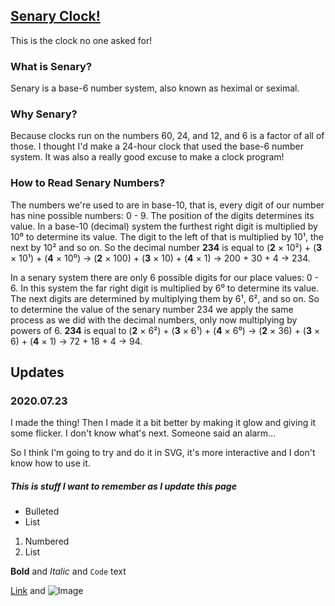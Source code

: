 ## [Senary Clock!](https://dkallen78.github.io/senary-clock/senaryClock.html)

This is the clock no one asked for!

### What is Senary?

Senary is a base-6 number system, also known as heximal or seximal. 

### Why Senary?

Because clocks run on the numbers 60, 24, and 12, and 6 is a factor of all of those. I thought I'd make a 24-hour clock that used the base-6 number system. It was also a really good excuse to make a clock program!

### How to Read Senary Numbers?

The numbers we're used to are in base-10, that is, every digit of our number has nine possible numbers: 0 - 9. The position of the digits determines its value. In a base-10 (decimal) system the furthest right digit is multiplied by 10⁰ to determine its value. The digit to the left of that is multiplied by 10¹, the next by 10² and so on. So the decimal number **234** is equal to (**2** × 10²) + (**3** × 10¹) + (**4** × 10⁰) → (**2** × 100) + (**3** × 10) + (**4** × 1) → 200 + 30 + 4 → 234. 

In a senary system there are only 6 possible digits for our place values: 0 - 6. In this system the far right digit is multiplied by 6⁰ to determine its value. The next digits are determined by multiplying them by 6¹, 6², and so on. So to determine the value of the senary number 234 we apply the same process as we did with the decimal numbers, only now multiplying by powers of 6. **234** is equal to (**2** × 6²) + (**3** × 6¹) + (**4** × 6⁰) → (**2** × 36) + (**3** × 6) + (**4** × 1) → 72 + 18 + 4 → 94.  

## Updates

### 2020.07.23

I made the thing! Then I made it a bit better by making it glow and giving it some flicker. I don't know what's next. Someone said an alarm...

So I think I'm going to try and do it in SVG, it's more interactive and I don't know how to use it.



##### This is stuff I want to remember as I update this page

- Bulleted
- List

1. Numbered
2. List

**Bold** and _Italic_ and `Code` text

[Link](url) and ![Image](src)
```

